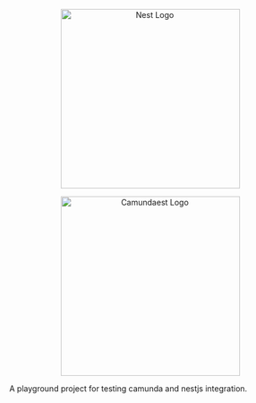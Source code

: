 <p align="center">
  <a href="http://nestjs.com/" target="blank"><img src="https://nestjs.com/img/logo_text.svg" width="320" alt="Nest Logo" /></a>
</p>
<p align="center">
  <a href="http://camunda.com/" target="blank"><img src="https://camunda.com/wp-content/uploads/2020/05/logo-camunda-black.svg" width="320" alt="Camundaest Logo" /></a>
</p>

A playground project for testing camunda and nestjs integration.